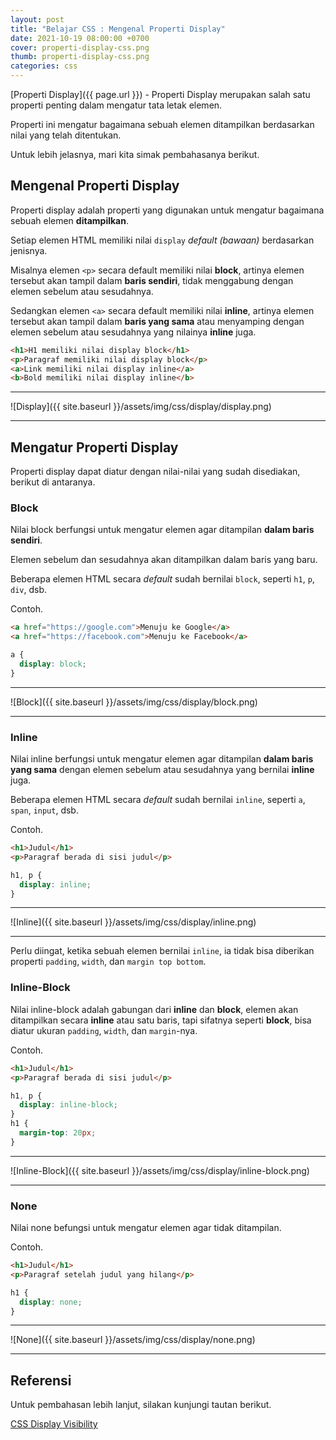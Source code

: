 ```yaml
---
layout: post
title: "Belajar CSS : Mengenal Properti Display"
date: 2021-10-19 08:00:00 +0700
cover: properti-display-css.png
thumb: properti-display-css.png
categories: css
---
```


[Properti Display]({{ page.url }}) - Properti Display merupakan salah satu properti penting dalam mengatur tata letak elemen.

Properti ini mengatur bagaimana sebuah elemen ditampilkan berdasarkan nilai yang telah ditentukan.

Untuk lebih jelasnya, mari kita simak pembahasanya berikut.

## Mengenal Properti Display

Properti display adalah properti yang digunakan untuk mengatur bagaimana sebuah elemen **ditampilkan**.

Setiap elemen HTML memiliki nilai `display` _default (bawaan)_ berdasarkan jenisnya.

Misalnya elemen `<p>` secara default memiliki nilai **block**, artinya elemen tersebut akan tampil dalam **baris sendiri**, tidak menggabung dengan elemen sebelum atau sesudahnya.

Sedangkan elemen `<a>` secara default memiliki nilai **inline**, artinya elemen tersebut akan tampil dalam **baris yang sama** atau menyamping dengan elemen sebelum atau sesudahnya yang nilainya **inline** juga.

```html
<h1>H1 memiliki nilai display block</h1>
<p>Paragraf memiliki nilai display block</p>
<a>Link memiliki nilai display inline</a>
<b>Bold memiliki nilai display inline</b>
```

***

![Display]({{ site.baseurl }}/assets/img/css/display/display.png)

***

## Mengatur Properti Display

Properti display dapat diatur dengan nilai-nilai yang sudah disediakan, berikut di antaranya.

### Block

Nilai block berfungsi untuk mengatur elemen agar ditampilan __dalam baris sendiri__.

Elemen sebelum dan sesudahnya akan ditampilkan dalam baris yang baru.

Beberapa elemen HTML secara _default_ sudah bernilai `block`, seperti `h1`, `p`, `div`, dsb.

Contoh.

```html
<a href="https://google.com">Menuju ke Google</a>
<a href="https://facebook.com">Menuju ke Facebook</a>
```

```css
a {
  display: block;
}
```

***

![Block]({{ site.baseurl }}/assets/img/css/display/block.png)

***

### Inline

Nilai inline berfungsi untuk mengatur elemen agar ditampilan __dalam baris yang sama__ dengan elemen sebelum atau sesudahnya yang bernilai __inline__ juga.

Beberapa elemen HTML secara _default_ sudah bernilai `inline`, seperti `a`, `span`, `input`, dsb.

Contoh.

```html
<h1>Judul</h1>
<p>Paragraf berada di sisi judul</p>
```

```css
h1, p {
  display: inline;
}
```

***

![Inline]({{ site.baseurl }}/assets/img/css/display/inline.png)

***

Perlu diingat, ketika sebuah elemen bernilai `inline`, ia tidak bisa diberikan properti `padding`, `width`, dan `margin top bottom`.

### Inline-Block

Nilai inline-block adalah gabungan dari __inline__ dan __block__, elemen akan ditampilkan secara __inline__ atau satu baris, tapi sifatnya seperti __block__, bisa diatur ukuran `padding`, `width`, dan `margin`-nya.

Contoh.

```html
<h1>Judul</h1>
<p>Paragraf berada di sisi judul</p>
```

```css
h1, p {
  display: inline-block;
}
h1 {
  margin-top: 20px;
}
```


***

![Inline-Block]({{ site.baseurl }}/assets/img/css/display/inline-block.png)

***

### None

Nilai none befungsi untuk mengatur elemen agar tidak ditampilan.

Contoh.

```html
<h1>Judul</h1>
<p>Paragraf setelah judul yang hilang</p>
```

```css
h1 {
  display: none;
}
```


***

![None]({{ site.baseurl }}/assets/img/css/display/none.png)

***

## Referensi

Untuk pembahasan lebih lanjut, silakan kunjungi tautan berikut.

<a href="https://www.w3schools.com/css/css_display_visibility.asp" target="_blank">CSS Display Visibility</a>